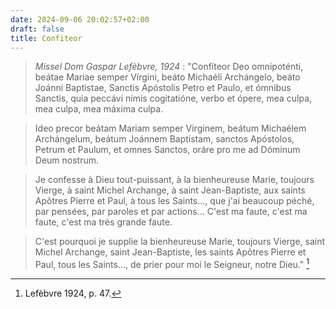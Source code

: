 ```yaml
---
date: 2024-09-06 20:02:57+02:00
draft: false
title: Confiteor
---
```





> *Missel Dom Gaspar Lefèbvre, 1924* : "Confíteor Deo omnipoténti, beátae Mariae semper Vírgini, beáto Michaéli Archángelo, beáto Joánni Baptistae, Sanctis Apóstolis Petro et Paulo, et ómnibus Sanctis, quia peccávi nimis cogitatióne, verbo et ópere, mea culpa, mea culpa, mea máxima culpa.

> Ideo precor beátam Mariam semper Virginem, beátum Michaélem Archángelum, beátum Joánnem Baptístam, sanctos Apóstolos, Petrum et Paulum, et omnes Sanctos, oráre pro me ad Dóminum Deum nostrum.

> Je confesse à Dieu tout-puissant, à la bienheureuse Marie, toujours Vierge, à saint Michel Archange, à saint Jean-Baptiste, aux saints Apôtres Pierre et Paul, à tous les Saints..., que j'ai beaucoup péché, par pensées, par paroles et par actions... C'est ma faute, c'est ma faute, c'est ma très grande faute.

> C'est pourquoi je supplie la bienheureuse Marie, toujours Vierge, saint Michel Archange, saint Jean-Baptiste, les saints Apôtres Pierre et Paul, tous les Saints..., de prier pour moi le Seigneur, notre Dieu." [^1]

[^1]: Lefèbvre 1924, p. 47.


